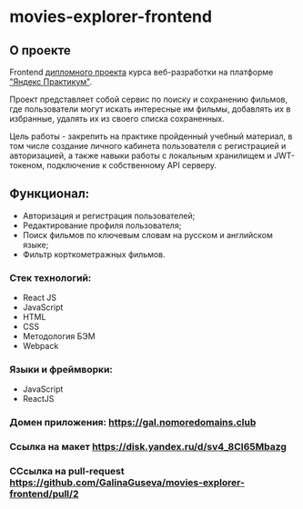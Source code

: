 # movies-explorer-frontend

## О проекте

Frontend [дипломного проекта](https://gal.nomoredomains.club) курса веб-разработки на платформе ["Яндекс Практикум"](https://practicum.yandex.ru/).

Проект представляет собой сервис по поиску и сохранению фильмов, где пользователи могут искать интересные им фильмы, добавлять их в избранные, удалять их из своего списка сохраненных.

Цель работы - закрепить на практике пройденный учебный материал, в том числе создание личного кабинета пользователя с регистрацией и авторизацией, а также навыки работы c локальным хранилищем и JWT-токеном, подключение к собственному API серверу.

## Функционал:

- Авторизация и регистрация пользователей;
- Редактирование профиля пользователя;
- Поиск фильмов по ключевым словам на русском и английском языке;
- Фильтр корткометражных фильмов.

### Стек технологий:

- React JS
- JavaScript
- HTML
- CSS
- Методология БЭМ
- Webpack

### Языки и фреймворки:

- JavaScript
- ReactJS


### Домен приложения: https://gal.nomoredomains.club

### Ссылка на макет https://disk.yandex.ru/d/sv4_8CI65Mbazg

### ССсылка на pull-request https://github.com/GalinaGuseva/movies-explorer-frontend/pull/2
